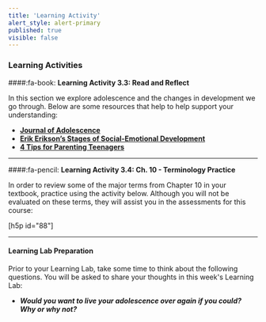 ```yaml
---
title: 'Learning Activity'
alert_style: alert-primary
published: true
visible: false
---
```


### Learning Activities

####:fa-book: **Learning Activity 3.3: Read and Reflect**

In this section we explore adolescence and the changes in development we go through. Below are some resources that help to help support your understanding:

- [**Journal of Adolescence**](https://www.sciencedirect.com/journal/journal-of-adolescence)
- [**Erik Erikson’s Stages of Social-Emotional Development**](https://childdevelopmentinfo.com/child-development/erickson/#gs.d8mpcv)
- [**4 Tips for Parenting Teenagers**](http://drjamesdobson.org/quiz/parenting-quiz/4-tips-for-parenting-teenagers)

---

####:fa-pencil: **Learning Activity 3.4: Ch. 10 - Terminology Practice**

In order to review some of the major terms from Chapter 10 in your textbook, practice using the activity below. Although you will not be evaluated on these terms, they will assist you in the assessments for this course:

[h5p id="88"]

---

#### **Learning Lab Preparation**

Prior to your Learning Lab, take some time to think about the following questions. You will be asked to share your thoughts in this week's Learning Lab:

- ***Would you want to live your adolescence over again if you could? Why or why not?***
